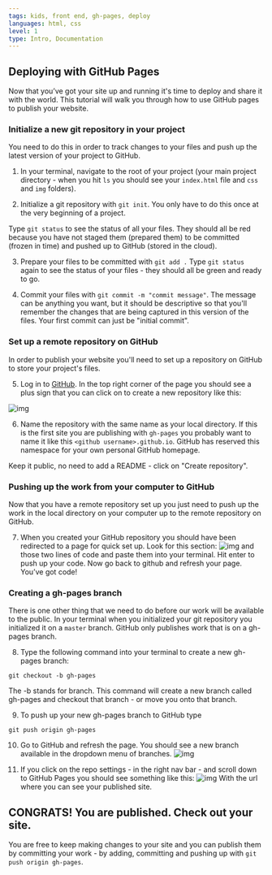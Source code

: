 ```yaml
---
tags: kids, front end, gh-pages, deploy
languages: html, css
level: 1
type: Intro, Documentation
---
```


## Deploying with GitHub Pages

Now that you’ve got your site up and running it's time to deploy and share it with the world. This tutorial will walk you through how to use GitHub pages to publish your website.

### Initialize a new git repository in your project

You need to do this in order to track changes to your files and push up the latest version of your project to GitHub.

1. In your terminal, navigate to the root of your project (your main project directory - when you hit `ls` you should see your `index.html` file and `css` and `img` folders).

2. Initialize a git repository with `git init`. You only have to do this once at the very beginning of a project.

  Type `git status` to see the status of all your files. They should all be red because you have not staged them (prepared them) to be committed (frozen in time) and pushed up to GitHub (stored in the cloud).

3. Prepare your files to be committed with `git add .` Type `git status` again to see the status of your files - they should all be green and ready to go.

4. Commit your files with `git commit -m "commit message"`. The message can be anything you want, but it should be descriptive so that you'll remember the changes that are being captured in this version of the files. Your first commit can just be "initial commit".

### Set up a remote repository on GitHub
In order to publish your website you'll need to set up a repository on GitHub to store your project's files.

5. Log in to [GitHub](www.github.com). In the top right corner of the page you should see a plus sign that you can click on to create a new repository like this:

  ![img](https://s3.amazonaws.com/after-school-assets/new_github_repo.jpg)

6. Name the repository with the same name as your local directory. If this is the first site you are publishing with `gh-pages` you probably want to name it like this `<github username>.github.io`. GitHub has reserved this namespace for your own personal GitHub homepage.

  Keep it public, no need to add a README - click on "Create repository".

### Pushing up the work from your computer to GitHub

Now that you have a remote repository set up you just need to push up the work in the local directory on your computer up to the remote repository on GitHub.

7. When you created your GitHub repository you should have been redirected to a page for quick set up. Look for this section:
![img](https://s3.amazonaws.com/after-school-assets/connecting-remote-github-repo.png)
and those two lines of code and paste them into your terminal. Hit enter to push up your code. Now go back to github and refresh your page. You’ve got code!

### Creating a gh-pages branch
There is one other thing that we need to do before our work will be available to the public.
In your terminal when you initialized your git repository you initialized it on a `master` branch. GitHub only publishes work that is on a gh-pages branch.

8. Type the following command into your terminal to create a new gh-pages branch:
```
git checkout -b gh-pages
```
The -b stands for branch. This command will create a new branch called gh-pages and checkout that branch - or move you onto that branch.

9. To push up your new gh-pages branch to GitHub type
```
git push origin gh-pages
```

10. Go to GitHub and refresh the page. You should see a new branch available in the dropdown menu of branches.
![img](https://s3.amazonaws.com/after-school-assets/gh-pages-branch.png)

11. If you click on the repo settings - in the right nav bar - and scroll down to GitHub Pages you should see something like this:
![img](https://s3.amazonaws.com/after-school-assets/gh-pages-url.png)
With the url where you can see your published site.

## CONGRATS! You are published. Check out your site.

You are free to keep making changes to your site and you can publish them by committing your work - by adding, committing and pushing up with `git push origin gh-pages`.
